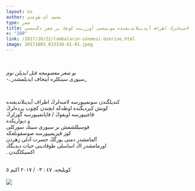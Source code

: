 ```yaml
---
layout: os
author: محمد آی طوغدی
type: شعر
title: لامبەلرڭ اطراف آیدینلاندیغندە سونمەسی أوزرینە كوچك بر شعر دڭەمەسی
x: "180"
link: /2017/10/22/lambaların-sönmesi-üzerine.html
image: 20171005_033330-01-01.jpeg
---
```

<br/>


_بو شعر معصومجە قتل ایدیلن توم_   
-..سیوری سینكلرە ایتحاف ایدیلمشدر_  

<br/>

كندیلگندن 
سونمییورسە لامبەلرڭ اطراف آیدینلاندیغندە  
كونش كیردیگندە اوطەڭە ایچندن كچوب پردەلرڭ  
قاچییورسە اویقوڭ / قاپانمییورسە گوزلرڭ  
و دیواریڭدە  
فوسیللشمش بر سیوری سینك سوركلی  
كوز قیرپمییورسە صوصقونلغڭە  
آلمامشدر دمنی یورگڭ حسرت آدلی زهردن  
اورمامشدر اڭ اساسلی طوقادینی حیات دیدیگڭ  
..اكسیكلگندن  

<br/>
كوپلیجە، ٤٧ : ٠٣ / ۲۰۱۷ اكیم ٥  

<br/>
<br/>

<img src="http://ceriha.com/images/20171005_033330-01-01.jpeg" class="img-responsive" class="img-thumbnail">

<br/>
<br/>
